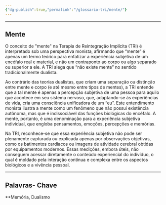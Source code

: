 ```yaml
---
{"dg-publish":true,"permalink":"/glossario-tri/mente/"}
---
```


---

## Mente


O conceito de "mente" na Terapia de Reintegração Implícita (TRI) é interpretado sob uma perspectiva monista, afirmando que “mente” é apenas um termo teórico para enfatizar a experiência subjetiva de um encéfalo real e material, e não um contraponto ao corpo ou algo separado ou superior a ele. A TRI alega que “não existe mente” no sentido tradicionalmente dualista.

Ao contrário das teorias dualistas, que criam uma separação ou distinção entre mente e corpo (e até mesmo entre tipos de mentes), a TRI entende que a tal mente é apenas a percepção subjetiva de uma pessoa para aquilo que acontece em seu sistema nervoso, que, adaptando-se às experiências de vida, cria uma consciência unificadora de um “eu”. Este entendimento monista ilustra a mente como um fenômeno que não possui existência autônoma, mas que é indissociável das funções biológicas do encéfalo. A mente, portanto, é uma denominação para a experiência subjetiva individual, que engloba pensamentos, emoções, percepções e memórias.

Na TRI, reconhece-se que essa experiência subjetiva não pode ser plenamente capturada ou explicada apenas por observações objetivas, como os batimentos cardíacos ou imagens de atividade cerebral obtidas por equipamentos modernos. Essas medições, embora úteis, não conseguem acessar diretamente o conteúdo experiencial do indivíduo, o qual é moldado pela interação contínua e complexa entre os aspectos biológicos e a vivência pessoal.


----

## Palavras- Chave

**Memória, Dualismo


